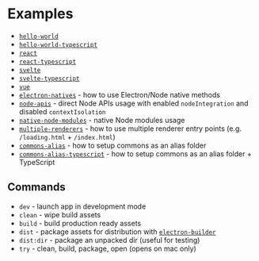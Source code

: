 # Examples

- [`hello-world`](hello-world)
- [`hello-world-typescript`](hello-world-typescript)
- [`react`](react)
- [`react-typescript`](react-typescript)
- [`svelte`](svelte)
- [`svelte-typescript`](svelte-typescript)
- [`vue`](vue)
- [`electron-natives`](electron-natives) - how to use Electron/Node native methods
- [`node-apis`](node-apis) - direct Node APIs usage with enabled `nodeIntegration`
  and disabled `contextIsolation`
- [`native-node-modules`](native-node-modules) - native Node modules usage
- [`multiple-renderers`](multiple-renderers) - how to use multiple renderer
  entry points (e.g. `/loading.html` + `/index.html`)
- [`commons-alias`](commons-alias) - how to setup commons as an alias folder
- [`commons-alias-typescript`](commons-alias-typescript) - how to setup commons
  as an alias folder + TypeScript

## Commands

- `dev` - launch app in development mode
- `clean` - wipe build assets
- `build` - build production ready assets
- `dist` - package assets for distribution with [`electron-builder`](https://www.electron.build/)
- `dist:dir` - package an unpacked dir (useful for testing)
- `try` - clean, build, package, open (opens on mac only)
